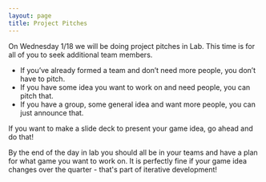 ```yaml
---
layout: page
title: Project Pitches
---
```


On Wednesday 1/18 we will be doing project pitches in Lab.
This time is for all of you to seek additional team members.

- If you’ve already formed a team and don’t need more people, you don’t have to pitch.
- If you have some idea you want to work on and need people, you can pitch that.
- If you have a group, some general idea and want more people, you can just announce that.

If you want to make a slide deck to present your game idea, go ahead and do that!

By the end of the day in lab you should all be in your teams and have a plan for what game you want to work on.
It is perfectly fine if your game idea changes over the quarter - that's part of iterative development!
